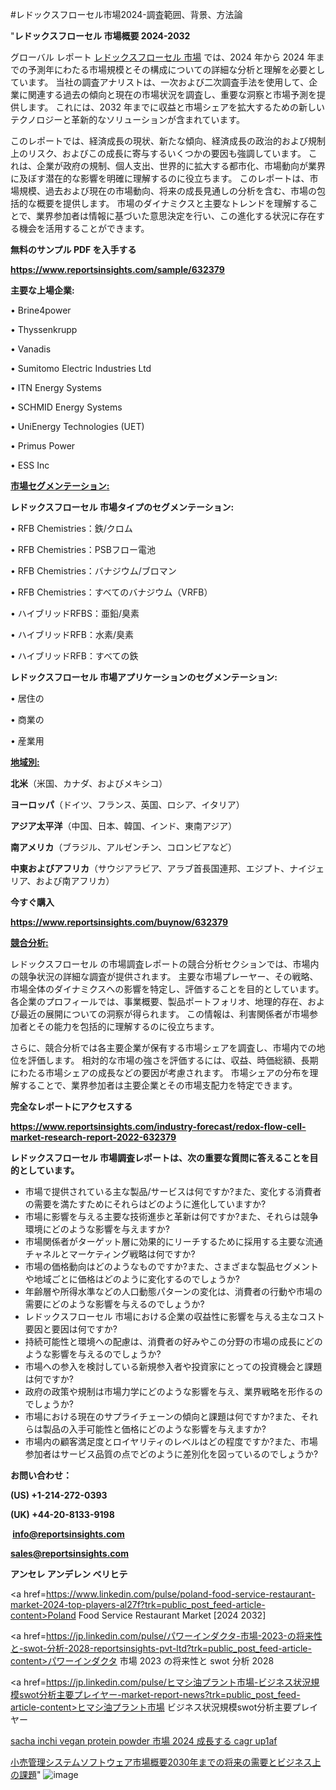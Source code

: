 #レドックスフローセル市場2024-調査範囲、背景、方法論

"<strong>レドックスフローセル 市場概要 2024-2032</strong>

グローバル レポート <a href=https://www.reportsinsights.com/sample/632379>レドックスフローセル 市場</a> では、2024 年から 2024 年までの予測年にわたる市場規模とその構成についての詳細な分析と理解を必要としています。 当社の調査アナリストは、一次および二次調査手法を使用して、企業に関連する過去の傾向と現在の市場状況を調査し、重要な洞察と市場予測を提供します。 これには、2032 年までに収益と市場シェアを拡大​​するための新しいテクノロジーと革新的なソリューションが含まれています。

このレポートでは、経済成長の現状、新たな傾向、経済成長の政治的および規制上のリスク、およびこの成長に寄与するいくつかの要因も強調しています。 これは、企業が政府の規制、個人支出、世界的に拡大する都市化、市場動向が業界に及ぼす潜在的な影響を明確に理解するのに役立ちます。 このレポートは、市場規模、過去および現在の市場動向、将来の成長見通しの分析を含む、市場の包括的な概要を提供します。 市場のダイナミクスと主要なトレンドを理解することで、業界参加者は情報に基づいた意思決定を行い、この進化する状況に存在する機会を活用することができます。

<strong><b>無料のサンプル PDF を入手する</b></strong>

<a href=https://www.reportsinsights.com/sample/632379><strong><u>https://www.reportsinsights.com/sample/632379</u></strong></a>

<strong>主要な上場企業:</strong>

• Brine4power

• Thyssenkrupp

• Vanadis

• Sumitomo Electric Industries Ltd

• ITN Energy Systems

• SCHMID Energy Systems

• UniEnergy Technologies (UET)

• Primus Power

• ESS Inc

<strong><u>市場セグメンテーション</u></strong><strong><u>:</u></strong>

<strong>レドックスフローセル 市場タイプのセグメンテーション:</strong>

• RFB Chemistries：鉄/クロム

• RFB Chemistries：PSBフロー電池

• RFB Chemistries：バナジウム/ブロマン

• RFB Chemistries：すべてのバナジウム（VRFB）

• ハイブリッドRFBS：亜鉛/臭素

• ハイブリッドRFB：水素/臭素

• ハイブリッドRFB：すべての鉄

<strong>レドックスフローセル 市場アプリケーションのセグメンテーション:</strong>

• 居住の

• 商業の

• 産業用

<strong><u>地域別</u></strong><strong><u>:</u></strong>

<strong>北米</strong>（米国、カナダ、およびメキシコ）

<strong>ヨーロッパ</strong>（ドイツ、フランス、英国、ロシア、イタリア）

<strong>アジア太平洋</strong>（中国、日本、韓国、インド、東南アジア）

<strong>南アメリカ</strong>（ブラジル、アルゼンチン、コロンビアなど）

<strong>中東およびアフリカ</strong>（サウジアラビア、アラブ首長国連邦、エジプト、ナイジェリア、および南アフリカ）

<strong>今すぐ購入</strong>

<a href=https://www.reportsinsights.com/buynow/632379><strong><u>https://www.reportsinsights.com/buynow/632379</u></strong></a>

<strong><u>競合分析:</u></strong>

レドックスフローセル の市場調査レポートの競合分析セクションでは、市場内の競争状況の詳細な調査が提供されます。 主要な市場プレーヤー、その戦略、市場全体のダイナミクスへの影響を特定し、評価することを目的としています。 各企業のプロフィールでは、事業概要、製品ポートフォリオ、地理的存在、および最近の展開についての洞察が得られます。 この情報は、利害関係者が市場参加者とその能力を包括的に理解するのに役立ちます。

さらに、競合分析では各主要企業が保有する市場シェアを調査し、市場内での地位を評価します。 相対的な市場の強さを評価するには、収益、時価総額、長期にわたる市場シェアの成長などの要因が考慮されます。 市場シェアの分布を理解することで、業界参加者は主要企業とその市場支配力を特定できます。

<strong>完全なレポートにアクセスする</strong>

<a href=https://www.reportsinsights.com/industry-forecast/redox-flow-cell-market-research-report-2022-632379><strong><u><b>https://www.reportsinsights.com/industry-forecast/redox-flow-cell-market-research-report-2022-632379</b></u></strong></a>

<strong><b>レドックスフローセル 市場調査レポートは、次の重要な質問に答えることを目的としています。</b></strong>
<ul>
  <li>市場で提供されている主な製品/サービスは何ですか?また、変化する消費者の需要を満たすためにそれらはどのように進化していますか?</li>
  <li>市場に影響を与える主要な技術進歩と革新は何ですか?また、それらは競争環境にどのような影響を与えますか?</li>
  <li>市場関係者がターゲット層に効果的にリーチするために採用する主要な流通チャネルとマーケティング戦略は何ですか?</li>
  <li>市場の価格動向はどのようなものですか?また、さまざまな製品セグメントや地域ごとに価格はどのように変化するのでしょうか?</li>
  <li>年齢層や所得水準などの人口動態パターンの変化は、消費者の行動や市場の需要にどのような影響を与えるのでしょうか?</li>
  <li>レドックスフローセル 市場における企業の収益性に影響を与える主なコスト要因と要因は何ですか?</li>
  <li>持続可能性と環境への配慮は、消費者の好みやこの分野の市場の成長にどのような影響を与えるのでしょうか?</li>
  <li>市場への参入を検討している新規参入者や投資家にとっての投資機会と課題は何ですか?</li>
  <li>政府の政策や規制は市場力学にどのような影響を与え、業界戦略を形作るのでしょうか?</li>
  <li>市場における現在のサプライチェーンの傾向と課題は何ですか?また、それらは製品の入手可能性と価格にどのような影響を与えますか?</li>
  <li>市場内の顧客満足度とロイヤリティのレベルはどの程度ですか?また、市場参加者はサービス品質の点でどのように差別化を図っているのでしょうか?</li>
</ul>
<strong>お問い合わせ：</strong>

<strong>(US) +1-214-272-0393</strong>

<strong>(UK) +44-20-8133-9198</strong>

<strong> </strong><a href=info@reportsinsights.com><strong><u>info@reportsinsights.com</u></strong></a>

<a href=sales@reportsinsights.com><strong><u>sales@reportsinsights.com</u></strong></a>

<strong>アンセレ アンデレン ベリヒテ</strong>

<a href=https://www.linkedin.com/pulse/poland-food-service-restaurant-market-2024-top-players-al27f?trk=public_post_feed-article-content>Poland Food Service Restaurant Market [2024 2032]</a>

<a href=https://jp.linkedin.com/pulse/パワーインダクタ-市場-2023-の将来性と-swot-分析-2028-reportsinsights-pvt-ltd?trk=public_post_feed-article-content>パワーインダクタ 市場 2023 の将来性と swot 分析 2028</a>

<a href=https://jp.linkedin.com/pulse/ヒマシ油プラント市場-ビジネス状況規模swot分析主要プレイヤー-market-report-news?trk=public_post_feed-article-content>ヒマシ油プラント市場 ビジネス状況規模swot分析主要プレイヤー</a>

<a href=https://www.linkedin.com/pulse/sacha-inchi-vegan-protein-powder-市場-2024-成長する-cagr-up1af/>sacha inchi vegan protein powder 市場 2024 成長する cagr up1af</a>

<a href=https://www.linkedin.com/pulse/小売管理システムソフトウェア市場概要2030年までの将来の需要とビジネス上の課題-reports-insights-expert-9twvf/>小売管理システムソフトウェア市場概要2030年までの将来の需要とビジネス上の課題</a>"
![image](https://github.com/ahaan12367/RIMarket24/assets/158471582/ebdc2b05-a405-45e7-a03e-4474e0c5a90e)
